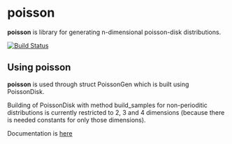 # poisson    
**poisson** is library for generating n-dimensional poisson-disk distributions.    

[![Build Status](https://travis-ci.org/WaDelma/poisson.svg?branch=master)](https://travis-ci.org/WaDelma/poisson)   

## Using **poisson**    
**poisson** is used through struct PoissonGen which is built using PoissonDisk.    

Building of PoissonDisk with method build_samples for non-perioditic distributions is currently restricted to 2, 3 and 4 dimensions (because there is needed constants for only those dimensions).  

Documentation is [here](https://WaDelma.github.io/poisson/)    
